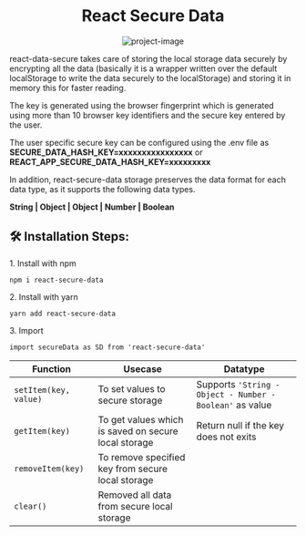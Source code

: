 <h1 align="center" id="title">React Secure Data</h1>

<p align="center"><img src="https://cdn-icons-png.flaticon.com/512/463/463662.png" alt="project-image"></p>

<p id="description">react-data-secure takes care of storing the local storage data securely by encrypting all the data (basically it is a wrapper written over the default localStorage to write the data securely to the localStorage) and storing it in memory this for faster reading. </p>
<p id="description2">The key is generated using the browser fingerprint which is generated using more than 10 browser key identifiers and the secure key entered by the user.</p>
<p id="description2">The user specific secure key can be configured using the .env file as <strong>SECURE_DATA_HASH_KEY=xxxxxxxxxxxxxxxx</strong> or <strong>REACT_APP_SECURE_DATA_HASH_KEY=xxxxxxxxx</strong></p>

<p>In addition, react-secure-data storage preserves the data format for each data type, as it supports the following data types. 

<strong>String | Object | Object | Number | Boolean</strong>
</p>


<h2>🛠️ Installation Steps:</h2>

<p>1. Install with npm</p>

```
npm i react-secure-data
```

<p>2. Install with yarn</p>

```
yarn add react-secure-data
```

<p>3. Import</p>

```
import secureData as SD from 'react-secure-data'
```

|         Function       |Usecase                          | Datatype                         |
|----------------|-------------------------------|-----------------------------|
|`setItem(key, value)` |To set values to secure storage            |Supports `'String - Object - Number - Boolean'` as value            |
|`getItem(key)`        |To get values which is saved on secure local storage           | Return null if the key does not exits           |
|`removeItem(key)`          | To remove specified key from secure local storage|  |
|`clear()`          | Removed all data from secure local storage|  |